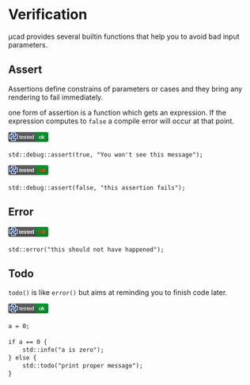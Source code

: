 # Verification

µcad provides several builtin functions that help you to avoid bad input parameters.

## Assert

Assertions define constrains of parameters or cases and they bring any rendering to fail immediately.

one form of assertion is a function which gets an expression.
If the expression computes to `false` a compile error will occur at
that point.

[![test](.test/verify_assert.png)](.test/verify_assert.log)

```µcad,verify_assert
std::debug::assert(true, "You won't see this message");
```

[![test](.test/verify_assert_fail.png)](.test/verify_assert_fail.log)

```µcad,verify_assert_fail#fail
std::debug::assert(false, "this assertion fails");
```

## Error

[![test](.test/verify_error.png)](.test/verify_error.log)

```µcad,verify_error#fail
std::error("this should not have happened");
```

## Todo

`todo()` is like `error()` but aims at reminding you to finish code later.

[![test](.test/verify_todo.png)](.test/verify_todo.log)

```µcad,verify_todo
a = 0;

if a == 0 {
    std::info("a is zero");
} else {
    std::todo("print proper message");
}
```
